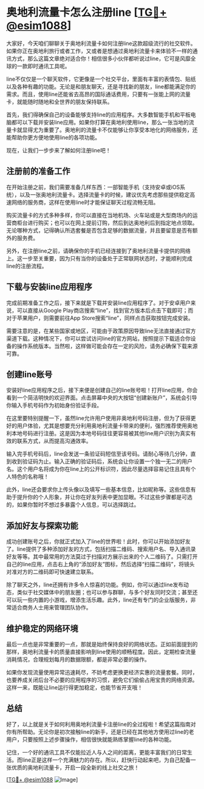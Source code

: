 # 奥地利流量卡怎么注册line [[TG💪+ @esim1088](https://t.me/s/esim1088)]

大家好，今天咱们聊聊关于奥地利流量卡如何注册line这款超级流行的社交软件。如果你正在奥地利旅行或者工作，又或者是想通过奥地利流量卡来体验不一样的通讯方式，那么这篇文章绝对适合你！相信很多小伙伴都听说过line，它可是风靡全球的一款即时通讯工具呢。

line不仅仅是一个聊天软件，它更像是一个社交平台，里面有丰富的表情包、贴纸以及各种有趣的功能。无论是和朋友聊天，还是寻找新的朋友，line都能满足你的需求。而且，使用line还能省去高昂的国际通话费用，只要有一张能上网的流量卡，就能随时随地和全世界的朋友保持联系。

首先，我们得确保自己的设备能够支持line的应用程序。大多数智能手机和平板电脑都可以下载并安装line应用。如果你打算在奥地利使用line，那么一张当地的流量卡就显得尤为重要了。奥地利的流量卡不仅能够让你享受本地化的网络服务，还能帮助你更方便地使用line的各项功能。

现在，让我们一步步来了解如何注册line吧！

## 注册前的准备工作

在开始注册之前，我们需要准备几样东西：一部智能手机（支持安卓或iOS系统），以及一张奥地利流量卡。选择流量卡的时候，建议优先考虑那些提供稳定高速网络的服务商，这样在使用line时才能保证聊天过程流畅无阻。

购买流量卡的方式多种多样，你可以直接在当地机场、火车站或是大型商场内的运营商柜台进行购买；也可以在网上提前订购，然后到达奥地利后到指定地点领取。无论哪种方式，记得确认所选套餐是否包含足够的数据流量，并且要留意是否有额外的服务费。

另外，在注册line之前，请确保你的手机已经连接到了奥地利流量卡提供的网络上。这一步至关重要，因为只有当你的设备处于正常联网状态时，才能顺利完成line的注册流程。

## 下载与安装line应用程序

完成前期准备工作之后，接下来就是下载并安装line应用程序了。对于安卓用户来说，可以直接从Google Play商店搜索“line”，找到官方版本后点击下载即可；而对于苹果用户，则需要前往App Store搜索“line”，同样点击获取按钮完成安装。

需要注意的是，在某些国家或地区，可能由于政策原因导致line无法直接通过官方渠道下载。这种情况下，你可以尝试访问line的官方网站，按照提示下载适合你设备的操作系统版本。当然啦，这样做可能会存在一定的风险，请务必确保下载来源可靠。

## 创建line账号

安装好line应用程序之后，接下来便是创建自己的line账号啦！打开line应用，你会看到一个简洁明快的欢迎界面。点击屏幕中央的大按钮“创建新账户”，系统会引导你输入手机号码作为初始身份验证手段。

在这里要特别提醒一下，虽然line允许用户使用非奥地利号码注册，但为了获得更好的用户体验，尤其是想要充分利用奥地利流量卡带来的便利，强烈推荐使用奥地利本地号码进行注册。这是因为本地号码往往更容易被其他line用户识别为真实有效的联系方式，从而提高沟通效率。

输入完手机号码后，line会发送一条验证码短信至该号码。请耐心等待几分钟，直到收到验证码为止。输入正确的验证码后，系统会让你设置一个独一无二的用户名。这个用户名将成为你在line上的公开标识符，因此尽量选择容易记住且具有个人特色的名称哦！

此外，line还会要求你上传头像以及填写一些基本信息，比如昵称等。这些信息有助于提升你的个人形象，并让你在好友列表中更加显眼。不过这些步骤都是可选的，如果你暂时不想过多暴露个人信息，可以选择跳过。

## 添加好友与探索功能

成功创建账号之后，你就正式加入了line的世界啦！此时，你可以开始添加好友了。line提供了多种添加好友的方式，包括扫描二维码、搜索用户名、导入通讯录好友等等。其中最常用的方法莫过于扫描对方展示出来的个人二维码了。只需打开自己的line应用，点击右上角的“添加好友”图标，然后选择“扫描二维码”，将镜头对准对方的二维码即可快速建立联系。

除了聊天之外，line还拥有许多令人惊喜的功能。例如，你可以通过line发布动态，类似于社交媒体中的朋友圈；也可以参与群聊，与多个好友同时交流；甚至还可以玩一些内置的小游戏，增添生活乐趣。此外，line还有专门的企业版服务，非常适合商务人士用来管理团队协作。

## 维护稳定的网络环境

最后一点也是非常重要的一点，那就是始终保持良好的网络状态。正如前面提到的那样，奥地利流量卡的质量直接影响到line使用的顺畅程度。因此，定期检查流量消耗情况，合理规划每月的数据限额，都是非常必要的操作。

如果你发现流量使用异常迅速耗尽，不妨考虑更换更经济实惠的流量套餐。同时，也要养成关闭后台不必要的应用程序的习惯，避免它们偷偷占用宝贵的网络资源。这样一来，既能让line运行得更加稳定，也能节省开支哦！

## 总结

好了，以上就是关于如何利用奥地利流量卡注册line的全过程啦！希望这篇指南对你有所帮助。无论你是初次接触line的新手，还是已经在其他地方使用过line的老用户，只要按照上述步骤操作，相信很快就能熟练掌握line的各种功能。

记住，一个好的通讯工具不仅能拉近人与人之间的距离，更能丰富我们的日常生活。而line正是这样一个充满魅力的存在。所以，赶快行动起来吧，为自己配备一张优质的奥地利流量卡，开启一段全新的线上社交之旅！

[[TG💪+ @esim1088](https://t.me/s/esim1088) ![Image](https://i.postimg.cc/4NQfJmqS/Snipaste-2025-05-13-00-14-12.png)]